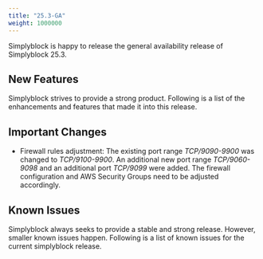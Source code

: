```yaml
---
title: "25.3-GA"
weight: 1000000
---
```


Simplyblock is happy to release the general availability release of Simplyblock 25.3.

## New Features

Simplyblock strives to provide a strong product. Following is a list of the enhancements and features that made it into
this release.

## Important Changes

- Firewall rules adjustment: The existing port range _TCP/9090-9900_ was changed to _TCP/9100-9900_. An additional new port range _TCP/9060-9098_ and an additional port _TCP/9099_ were added. The firewall configuration and AWS Security Groups need to be adjusted accordingly. 

## Known Issues

Simplyblock always seeks to provide a stable and strong release. However, smaller known issues happen. Following is
a list of known issues for the current simplyblock release.
